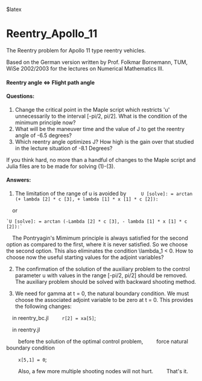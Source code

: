$latex
# Reentry_Apollo_11
The Reentry problem for Apollo 11 type reentry vehicles.

Based on the German version written by Prof. Folkmar Bornemann, TUM, WiSe 2002/2003
for the lectures on Numerical Mathematics III.

#### Reentry angle <=> Flight path angle 

#### Questions:
1. Change the critical point in the Maple script which restricts 'u' unnecessarily to the interval [-pi/2, pi/2]. What is the condition of the minimum principle now?
2. What will be the maneuver time and the value of J to get the reentry angle of -6.5 degrees?
3. Which reentry angle optimizes J? How high is the gain over that studied in the lecture situation of -8.1 Degrees?

If you think hard, no more than a handful of changes to the Maple script and Julia files are to be made for solving (1)-(3).

#### Answers:
1. The limitation of the range of u is avoided
	by
	    
    `U [solve]: = arctan (+ lambda [2] * c [3], + lambda [1] * x [1] * c [2]):`

    or

	`U [solve]: = arctan (-Lambda [2] * c [3], - lambda [1] * x [1] * c [2]):`

    The Pontryagin's Mimimum principle is always satisfied for the second option as compared to the first, where it is never satisfied. So we choose the second option. This also eliminates the condition \lambda_1 < 0. How to choose now the useful starting values ​​for the adjoint variables?

2. The confirmation of the solution of the auxiliary problem to the control parameter u with values ​​in the range [-pi/2, pi/2] should be removed. The auxiliary problem should be solved with backward shooting method.

3. We need for gamma at t = 0, the natural boundary condition. We must choose the associated adjoint variable to be zero at t = 0. This provides the following changes:

    in reentry_bc.jl
        `r[2] = xa[5]`;

    in reentry.jl

        before the solution of the optimal control problem,
        force natural boundary condition

        `x[5,1] = 0`;

        Also, a few more multiple shooting nodes will not hurt.
        
That's it.
